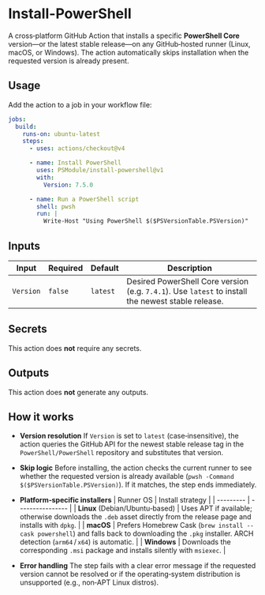 # Install-PowerShell

A cross‑platform GitHub Action that installs a specific **PowerShell Core** version—or the latest stable release—on any GitHub‑hosted runner
(Linux, macOS, or Windows). The action automatically skips installation when the requested version is already present.

## Usage

Add the action to a job in your workflow file:

```yaml
jobs:
  build:
    runs-on: ubuntu-latest
    steps:
      - uses: actions/checkout@v4

      - name: Install PowerShell
        uses: PSModule/install-powershell@v1
        with:
          Version: 7.5.0

      - name: Run a PowerShell script
        shell: pwsh
        run: |
          Write-Host "Using PowerShell $($PSVersionTable.PSVersion)"
```

## Inputs

| Input   | Required | Default | Description |
| ------- | -------- | ------- | ----------- |
| `Version` | `false` | `latest` | Desired PowerShell Core version (e.g. `7.4.1`). Use `latest` to install the newest stable release. |

## Secrets

This action does **not** require any secrets.

## Outputs

This action does **not** generate any outputs.

## How it works

* **Version resolution**
  If `Version` is set to `latest` (case‑insensitive), the action queries the GitHub API for the newest stable release tag in the
  `PowerShell/PowerShell` repository and substitutes that version.

* **Skip logic**
  Before installing, the action checks the current runner to see whether the requested version is already available
  (`pwsh -Command $($PSVersionTable.PSVersion)`). If it matches, the step ends immediately.

* **Platform‑specific installers**
  | Runner OS | Install strategy |
  | --------- | ---------------- |
  | **Linux** (Debian/Ubuntu‑based) | Uses APT if available; otherwise downloads the `.deb` asset directly from the release page and installs with `dpkg`. |
  | **macOS** | Prefers Homebrew Cask (`brew install --cask powershell`) and falls back to downloading the `.pkg` installer. ARCH detection (`arm64` / `x64`) is automatic. |
  | **Windows** | Downloads the corresponding `.msi` package and installs silently with `msiexec`. |

* **Error handling**
  The step fails with a clear error message if the requested version cannot be resolved or if the operating‑system distribution is unsupported (e.g., non‑APT Linux distros).
